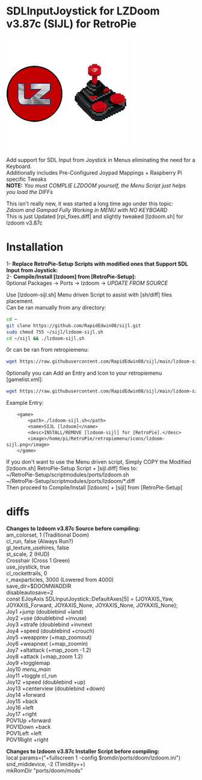 # SDLInputJoystick for LZDoom v3.87c (SIJL) for RetroPie  
![lzdoom-sijl.png](https://raw.githubusercontent.com/RapidEdwin08/sijl/main/lzdoom-sijl.png)  

Add support for SDL Input from Joystick in Menus eliminating the need for a Keyboard.  
Additionally includes Pre-Configured Joypad Mappings + Raspberry Pi specific Tweaks  
**NOTE:** *You must COMPLIE LZDOOM yourself, the Menu Script just helps you load the DIFFs*  

This isn't really new, it was started a long time ago under this topic:  
*Zdoom and Gampad Fully Working in MENU with NO KEYBOARD*  
This is just Updated [rpi_fixes.diff] and slightly tweaked [lzdoom.sh] for lzdoom v3.87c  

# Installation  
1- **Replace RetroPie-Setup Scripts with modified ones that Support SDL Input from Joystick:**  
2- **Compile/Install [lzdoom] from [RetroPie-Setup]:**  
0ptional Packages -> Ports -> lzdoom -> *UPDATE FROM SOURCE*  

Use [lzdoom-sijl.sh] Menu driven Script to assist with [sh/diff] files placement.  
Can be ran manually from any directory:  
```bash
cd ~
git clone https://github.com/RapidEdwin08/sijl.git
sudo chmod 755 ~/sijl/lzdoom-sijl.sh
cd ~/sijl && ./lzdoom-sijl.sh
```
0r can be ran from retropiemenu:  

```bash
wget https://raw.githubusercontent.com/RapidEdwin08/sijl/main/lzdoom-sijl.sh -P ~/RetroPie/retropiemenu
```
0ptionally you can Add an Entry and Icon to your retropiemenu [gamelist.xml]:  
```bash
wget https://raw.githubusercontent.com/RapidEdwin08/sijl/main/lzdoom-sijl.png -P ~/RetroPie/retropiemenu/icons
```
Example Entry:  
```
	<game>
		<path>./lzdoom-sijl.sh</path>
		<name>SIJL [lzdoom]</name>
		<desc>INSTALL/REMOVE [lzdoom-sijl] for [RetroPie].</desc>
		<image>/home/pi/RetroPie/retropiemenu/icons/lzdoom-sijl.png</image>
	</game>
```

If you don't want to use the Menu driven script, Simply COPY the Modified [lzdoom.sh] RetroPie-Setup Script + [sijl.diff] files to:  
~/RetroPie-Setup/scriptmodules/ports/lzdoom.sh  
~/RetroPie-Setup/scriptmodules/ports/lzdoom/*.diff  
Then proceed to Compile/Install [lzdoom] + [sijl] from [RetroPie-Setup]  

# diffs  
**Changes to lzdoom v3.87c Source before compiling:**  
am_colorset,			1 (Traditional Doom)  
cl_run,			false (Always Run?)  
gl_texture_usehires, false  
st_scale, 2 (HUD)  
Crosshair (Cross 1 Green)  
use_joystick, true  
cl_rockettrails, 0  
r_maxparticles, 3000 (Lowered from 4000)  
save_dir=$DOOMWADDIR  
disableautosave=2  
const EJoyAxis SDLInputJoystick::DefaultAxes[5] = {JOYAXIS_Yaw, JOYAXIS_Forward, JOYAXIS_None, JOYAXIS_None, JOYAXIS_None};  
Joy1 +jump   (doublebind +land)  
Joy2 +use    (doublebind +invuse)  
Joy3 +strafe (doublebind +invnext   
Joy4 +speed  (doublebind +crouch)  
Joy5 +weapprev (+map_zoomout)  
Joy6 +weapnext (+map_zoomin)  
Joy7 +altattack (+map_zoom -1.2)  
Joy8 +attack    (+map_zoom  1.2)  
Joy9 +togglemap  
Joy10 *menu_main*  
Joy11 +toggle cl_run  
Joy12 +speed (doublebind +up)  
Joy13 +centerview (doublebind +down)  
Joy14 +forward  
Joy15 +back  
Joy16 +left  
Joy17 +right  
POV1Up +forward  
POV1Down +back  
POV1Left +left  
POV1Right +right  

**Changes to lzdoom v3.87c Installer Script before compiling:**  
local params=("+fullscreen 1 -config $romdir/ports/doom/lzdoom.ini")  
snd_mididevice, -2 (Timidity++)  
mkRomDir "ports/doom/mods"  
